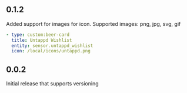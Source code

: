 ## 0.1.2
Added support for images for icon. Supported images: png, jpg, svg, gif

```yaml
- type: custom:beer-card
  title: Untappd Wishlist
  entity: sensor.untappd_wishlist
  icon: /local/icons/untappd.png
```

## 0.0.2
Initial release that supports versioning
